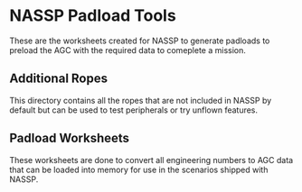 # NASSP Padload Tools

These are the worksheets created for NASSP to generate padloads to preload the AGC with the required data to comeplete a mission.

## Additional Ropes
This directory contains all the ropes that are not included in NASSP by default but can be used to test peripherals or try unflown features.

## Padload Worksheets
These worksheets are done to convert all engineering numbers to AGC data that can be loaded into memory for use in the scenarios shipped with NASSP.
